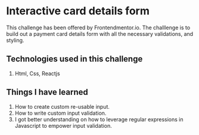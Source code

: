 # Interactive card details form

This challenge has been offered by Frontendmentor.io. The challlenge is to build out a payment card
details form with all the necessary validations, and styling.

## Technologies used in this challenge

1. Html, Css, Reactjs

## Things I have learned

1. How to create custom re-usable input.
2. How to write custom input validation.
3. I got better understanding on how to leverage regular expressions in Javascript
to empower input validation.